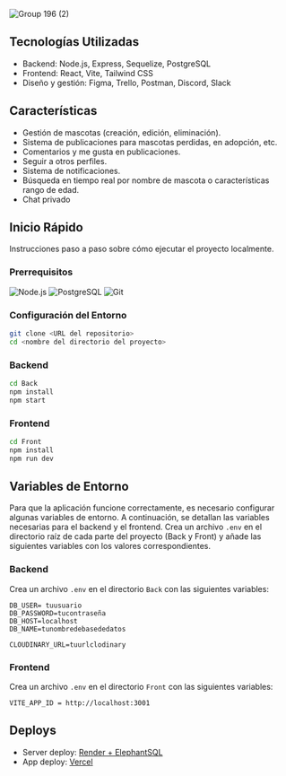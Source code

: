 
![Group 196 (2)](https://github.com/No-Country/c16-67-ft-node/assets/159343463/f309e830-5659-4c6b-9ef4-1c566987b905)

## Tecnologías Utilizadas

- Backend: Node.js, Express, Sequelize, PostgreSQL
- Frontend: React, Vite, Tailwind CSS
- Diseño y gestión: Figma, Trello, Postman, Discord, Slack

## Características

- Gestión de mascotas (creación, edición, eliminación).
- Sistema de publicaciones para mascotas perdidas, en adopción, etc.
- Comentarios y me gusta en publicaciones.
- Seguir a otros perfiles.
- Sistema de notificaciones.
- Búsqueda en tiempo real por nombre de mascota o características rango de edad.
- Chat privado

## Inicio Rápido

Instrucciones paso a paso sobre cómo ejecutar el proyecto localmente.

### Prerrequisitos

![Node.js](https://img.shields.io/badge/-Node.js-339933?style=flat-square&logo=node.js&logoColor=white)
![PostgreSQL](https://img.shields.io/badge/-PostgreSQL-336791?style=flat-square&logo=postgresql&logoColor=white)
![Git](https://img.shields.io/badge/-Git-F05032?style=flat-square&logo=git&logoColor=white)

### Configuración del Entorno

```bash
git clone <URL del repositorio>
cd <nombre del directorio del proyecto>
```
### Backend
```bash
cd Back
npm install
npm start
````
### Frontend
```bash
cd Front
npm install
npm run dev
```
## Variables de Entorno

Para que la aplicación funcione correctamente, es necesario configurar algunas variables de entorno. A continuación, se detallan las variables necesarias para el backend y el frontend.
Crea un archivo `.env` en el directorio raíz de cada parte del proyecto (Back y Front) y añade las siguientes variables con los valores correspondientes.

### Backend

Crea un archivo `.env` en el directorio `Back` con las siguientes variables:

```plaintext
DB_USER= tuusuario
DB_PASSWORD=tucontraseña
DB_HOST=localhost
DB_NAME=tunombredebasededatos

CLOUDINARY_URL=tuurlclodinary
```

### Frontend

Crea un archivo `.env` en el directorio `Front` con las siguientes variables:

```plaintext
VITE_APP_ID = http://localhost:3001
```

## Deploys
- Server deploy: [Render + ElephantSQL](https://server-petgram.onrender.com/)
- App deploy: [Vercel](https://pet-gram.vercel.app/)

